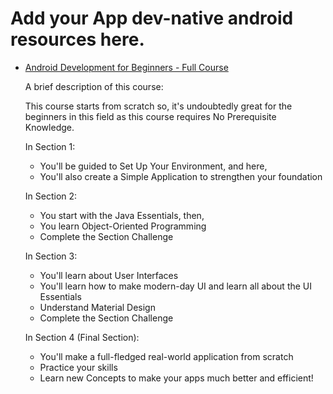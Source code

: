 # Add your App dev-native android resources here.

- [Android Development for Beginners - Full Course](https://www.youtube.com/watch?v=fis26HvvDII)
  
  A brief description of this course:

  This course starts from scratch so, it's undoubtedly great for the beginners in this field as this course requires No Prerequisite Knowledge.

  In Section 1:
  - You'll be guided to Set Up Your Environment, and here, 
  - You'll also create a Simple Application to strengthen your foundation

  In Section 2:
  - You start with the Java Essentials, then,
  - You learn Object-Oriented Programming
  - Complete the Section Challenge

  In Section 3: 
  - You'll learn about User Interfaces
  - You'll learn how to make modern-day UI and learn all about the UI Essentials
  - Understand Material Design
  - Complete the Section Challenge

  In Section 4 (Final Section):
  - You'll make a full-fledged real-world application from scratch
  - Practice your skills
  - Learn new Concepts to make your apps much better and efficient!

